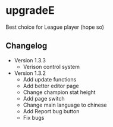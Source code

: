 # upgradeE

Best choice for League player (hope so)

## Changelog

-   Version 1.3.3
    -   Verison control system
-   Version 1.3.2
    -   Add update functions
    -   Add better editor page
    -   Change champion stat height
    -   Add page switch
    -   Change main language to chinese  
    -   Add Report bug button
    -   Fix bugs
